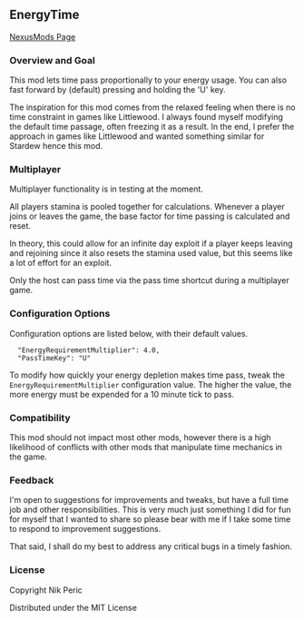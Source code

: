 ## EnergyTime

[NexusMods Page](https://www.nexusmods.com/stardewvalley/mods/6488)

### Overview and Goal

This mod lets time pass proportionally to your energy usage. You can also fast forward by (default) pressing and holding the 'U' key.

The inspiration for this mod comes from the relaxed feeling when there is no time constraint in games like Littlewood. I always found myself modifying the default time passage, often freezing it as a result. In the end, I prefer the approach in games like Littlewood and wanted something similar for Stardew hence this mod.

### Multiplayer

Multiplayer functionality is in testing at the moment.

All players stamina is pooled together for calculations. Whenever a player joins or leaves the game, the base factor for time passing is calculated and reset.

In theory, this could allow for an infinite day exploit if a player keeps leaving and rejoining since it also resets the stamina used value, but this seems like a lot of effort for an exploit.

Only the host can pass time via the pass time shortcut during a multiplayer game.

### Configuration Options

Configuration options are listed below, with their default values.

```
  "EnergyRequirementMultiplier": 4.0,
  "PassTimeKey": "U"
```

To modify how quickly your energy depletion makes time pass, tweak the `EnergyRequirementMultiplier` configuration value. The higher the value, the more energy must be expended for a 10 minute tick to pass.

### Compatibility

This mod should not impact most other mods, however there is a high likelihood of conflicts with other mods that manipulate time mechanics in the game.

### Feedback

I'm open to suggestions for improvements and tweaks, but have a full time job and other responsibilities. This is very much just something I did for fun for myself that I wanted to share so please bear with me if I take some time to respond to improvement suggestions.

That said, I shall do my best to address any critical bugs in a timely fashion.

### License

Copyright Nik Peric

Distributed under the MIT License